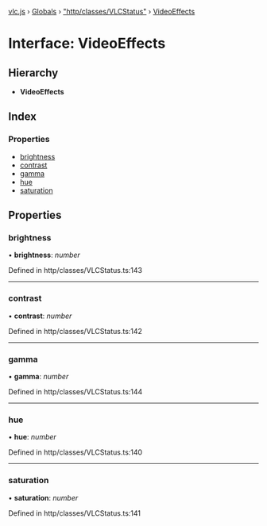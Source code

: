 [vlc.js](../README.md) › [Globals](../globals.md) › ["http/classes/VLCStatus"](../modules/_http_classes_vlcstatus_.md) › [VideoEffects](_http_classes_vlcstatus_.videoeffects.md)

# Interface: VideoEffects

## Hierarchy

* **VideoEffects**

## Index

### Properties

* [brightness](_http_classes_vlcstatus_.videoeffects.md#brightness)
* [contrast](_http_classes_vlcstatus_.videoeffects.md#contrast)
* [gamma](_http_classes_vlcstatus_.videoeffects.md#gamma)
* [hue](_http_classes_vlcstatus_.videoeffects.md#hue)
* [saturation](_http_classes_vlcstatus_.videoeffects.md#saturation)

## Properties

###  brightness

• **brightness**: *number*

Defined in http/classes/VLCStatus.ts:143

___

###  contrast

• **contrast**: *number*

Defined in http/classes/VLCStatus.ts:142

___

###  gamma

• **gamma**: *number*

Defined in http/classes/VLCStatus.ts:144

___

###  hue

• **hue**: *number*

Defined in http/classes/VLCStatus.ts:140

___

###  saturation

• **saturation**: *number*

Defined in http/classes/VLCStatus.ts:141
